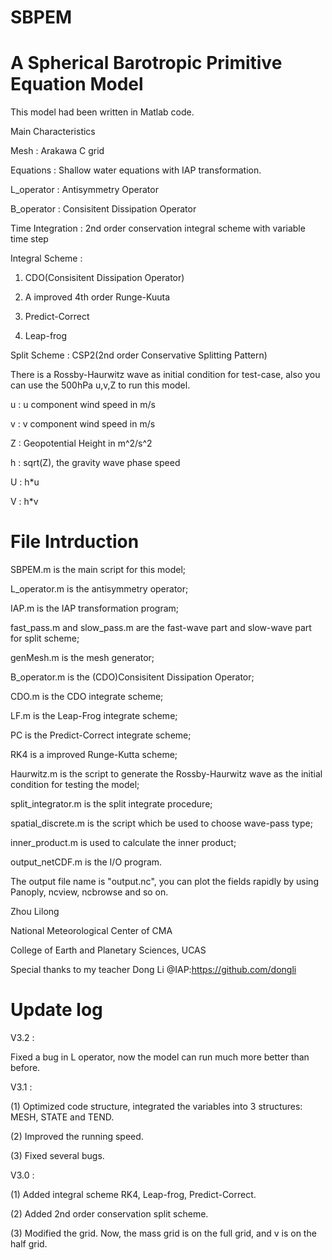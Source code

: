 # SBPEM
# A Spherical Barotropic Primitive Equation Model

This model had been written in Matlab code.

Main Characteristics

Mesh             : Arakawa C grid

Equations        : Shallow water equations with IAP transformation.

L_operator       : Antisymmetry Operator

B_operator       : Consisitent Dissipation Operator

Time Integration : 2nd order conservation integral scheme with variable time step

Integral Scheme  :

1. CDO(Consisitent Dissipation Operator)

2. A improved 4th order Runge-Kuuta

3. Predict-Correct

4. Leap-frog

Split Scheme     : CSP2(2nd order Conservative Splitting Pattern)


There is a Rossby-Haurwitz wave as initial condition for test-case, also you can use the 500hPa u,v,Z to run this model.

u : u component wind speed in m/s

v : v component wind speed in m/s

Z : Geopotential Height in m^2/s^2

h : sqrt(Z), the gravity wave phase speed

U : h\*u

V : h\*v

# File Intrduction

SBPEM.m is the main script for this model;

L_operator.m is the antisymmetry operator;

IAP.m is the IAP transformation program;

fast_pass.m and slow_pass.m are the fast-wave part and slow-wave part for split scheme;

genMesh.m is the mesh generator;

B_operator.m is the (CDO)Consisitent Dissipation Operator;

CDO.m is the CDO integrate scheme;

LF.m is the Leap-Frog integrate scheme;

PC is the Predict-Correct integrate scheme;

RK4 is a improved Runge-Kutta scheme;

Haurwitz.m is the script to generate the Rossby-Haurwitz wave as the initial condition for testing the model;

split_integrator.m is the split integrate procedure;

spatial_discrete.m is the script which be used to choose wave-pass type;

inner_product.m is used to calculate the inner product;

output_netCDF.m is the I/O program.

The output file name is "output.nc", you can plot the fields rapidly by using Panoply, ncview, ncbrowse and so on.


Zhou Lilong

National Meteorological Center of CMA

College of Earth and Planetary Sciences, UCAS

Special thanks to my teacher Dong Li @IAP:https://github.com/dongli

# Update log
V3.2 :

Fixed a bug in L operator, now the model can run much more better than before.

V3.1 :

(1) Optimized code structure, integrated the variables into 3 structures: MESH, STATE and TEND.

(2) Improved the running speed.

(3) Fixed several bugs.

V3.0 :

(1) Added integral scheme RK4, Leap-frog, Predict-Correct.

(2) Added 2nd order conservation split scheme.

(3) Modified the grid. Now, the mass grid is on the full grid, and v is on the half grid.
